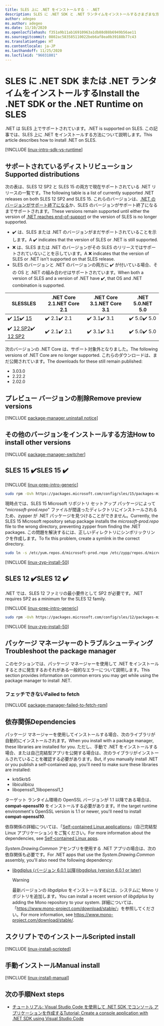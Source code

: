 ```yaml
---
title: SLES 上に .NET をインストールする - .NET
description: SLES に .NET SDK と .NET ランタイムをインストールするさまざまな方法を示します。
author: adegeo
ms.author: adegeo
ms.date: 11/10/2020
ms.openlocfilehash: f351a9b11ab16910963a1db88d88b6949b56ae11
ms.sourcegitcommit: 0802ac583585110022beb6af8ea0b39188b77c43
ms.translationtype: HT
ms.contentlocale: ja-JP
ms.lasthandoff: 11/25/2020
ms.locfileid: "96031801"
---
```

# <a name="install-the-net-sdk-or-the-net-runtime-on-sles"></a><span data-ttu-id="06729-103">SLES に .NET SDK または .NET ランタイムをインストールする</span><span class="sxs-lookup"><span data-stu-id="06729-103">Install the .NET SDK or the .NET Runtime on SLES</span></span>

<span data-ttu-id="06729-104">.NET は SLES 上でサポートされています。</span><span class="sxs-lookup"><span data-stu-id="06729-104">.NET is supported on SLES.</span></span> <span data-ttu-id="06729-105">この記事では、SLES 上に .NET をインストールする方法について説明します。</span><span class="sxs-lookup"><span data-stu-id="06729-105">This article describes how to install .NET on SLES.</span></span>

[!INCLUDE [linux-intro-sdk-vs-runtime](includes/linux-intro-sdk-vs-runtime.md)]

## <a name="supported-distributions"></a><span data-ttu-id="06729-106">サポートされているディストリビューション</span><span class="sxs-lookup"><span data-stu-id="06729-106">Supported distributions</span></span>

<span data-ttu-id="06729-107">次の表は、SLES 12 SP2 と SLES 15 の両方で現在サポートされている .NET リリースの一覧です。</span><span class="sxs-lookup"><span data-stu-id="06729-107">The following table is a list of currently supported .NET releases on both SLES 12 SP2 and SLES 15.</span></span> <span data-ttu-id="06729-108">これらのバージョンは、[.NET のバージョンがサポート終了になる](https://dotnet.microsoft.com/platform/support/policy/dotnet-core)か、SLES のバージョンがサポート終了になるまでサポートされます。</span><span class="sxs-lookup"><span data-stu-id="06729-108">These versions remain supported until either the version of [.NET reaches end-of-support](https://dotnet.microsoft.com/platform/support/policy/dotnet-core) or the version of SLES is no longer supported.</span></span>

- <span data-ttu-id="06729-109">✔️ は、SLES または .NET のバージョンがまだサポートされていることを示します。</span><span class="sxs-lookup"><span data-stu-id="06729-109">A ✔️ indicates that the version of SLES or .NET is still supported.</span></span>
- <span data-ttu-id="06729-110">❌ は、SLES または .NET のバージョンがその SLES のリリースではサポートされていないことを示しています。</span><span class="sxs-lookup"><span data-stu-id="06729-110">A ❌ indicates that the version of SLES or .NET isn't supported on that SLES release.</span></span>
- <span data-ttu-id="06729-111">SLES のバージョンと .NET のバージョンの両方に ✔️ が付いている場合、その OS と .NET の組み合わせはサポートされています。</span><span class="sxs-lookup"><span data-stu-id="06729-111">When both a version of SLES and a version of .NET have ✔️, that OS and .NET combination is supported.</span></span>

| <span data-ttu-id="06729-112">SLES</span><span class="sxs-lookup"><span data-stu-id="06729-112">SLES</span></span>                   | <span data-ttu-id="06729-113">.NET Core 2.1</span><span class="sxs-lookup"><span data-stu-id="06729-113">.NET Core 2.1</span></span> | <span data-ttu-id="06729-114">.NET Core 3.1</span><span class="sxs-lookup"><span data-stu-id="06729-114">.NET Core 3.1</span></span> | <span data-ttu-id="06729-115">.NET 5.0</span><span class="sxs-lookup"><span data-stu-id="06729-115">.NET 5.0</span></span> |
|------------------------|---------------|---------------|----------------|
| <span data-ttu-id="06729-116">✔️ [15](#sles-15-)</span><span class="sxs-lookup"><span data-stu-id="06729-116">✔️ [15](#sles-15-)</span></span>     | <span data-ttu-id="06729-117">✔️ 2.1</span><span class="sxs-lookup"><span data-stu-id="06729-117">✔️ 2.1</span></span>        | <span data-ttu-id="06729-118">✔️ 3.1</span><span class="sxs-lookup"><span data-stu-id="06729-118">✔️ 3.1</span></span>        | <span data-ttu-id="06729-119">✔️ 5.0</span><span class="sxs-lookup"><span data-stu-id="06729-119">✔️ 5.0</span></span> |
| <span data-ttu-id="06729-120">✔️ [12 SP2](#sles-12-)</span><span class="sxs-lookup"><span data-stu-id="06729-120">✔️ [12 SP2](#sles-12-)</span></span> | <span data-ttu-id="06729-121">✔️ 2.1</span><span class="sxs-lookup"><span data-stu-id="06729-121">✔️ 2.1</span></span>        | <span data-ttu-id="06729-122">✔️ 3.1</span><span class="sxs-lookup"><span data-stu-id="06729-122">✔️ 3.1</span></span>        | <span data-ttu-id="06729-123">✔️ 5.0</span><span class="sxs-lookup"><span data-stu-id="06729-123">✔️ 5.0</span></span> |

<span data-ttu-id="06729-124">次のバージョンの .NET Core は、サポート対象外となりました。</span><span class="sxs-lookup"><span data-stu-id="06729-124">The following versions of .NET Core are no longer supported.</span></span> <span data-ttu-id="06729-125">これらのダウンロードは、まだ公開されています。</span><span class="sxs-lookup"><span data-stu-id="06729-125">The downloads for these still remain published:</span></span>

- <span data-ttu-id="06729-126">3.0</span><span class="sxs-lookup"><span data-stu-id="06729-126">3.0</span></span>
- <span data-ttu-id="06729-127">2.2</span><span class="sxs-lookup"><span data-stu-id="06729-127">2.2</span></span>
- <span data-ttu-id="06729-128">2.0</span><span class="sxs-lookup"><span data-stu-id="06729-128">2.0</span></span>

## <a name="remove-preview-versions"></a><span data-ttu-id="06729-129">プレビュー バージョンの削除</span><span class="sxs-lookup"><span data-stu-id="06729-129">Remove preview versions</span></span>

[!INCLUDE [package-manager uninstall notice](./includes/linux-uninstall-preview-info.md)]

## <a name="how-to-install-other-versions"></a><span data-ttu-id="06729-130">その他のバージョンをインストールする方法</span><span class="sxs-lookup"><span data-stu-id="06729-130">How to install other versions</span></span>

[!INCLUDE [package-manager-switcher](./includes/package-manager-heading-hack-pkgname.md)]

## <a name="sles-15-"></a><span data-ttu-id="06729-131">SLES 15 ✔️</span><span class="sxs-lookup"><span data-stu-id="06729-131">SLES 15 ✔️</span></span>

[!INCLUDE [linux-prep-intro-generic](includes/linux-prep-intro-generic.md)]

```bash
sudo rpm -Uvh https://packages.microsoft.com/config/sles/15/packages-microsoft-prod.rpm
```

<span data-ttu-id="06729-132">現時点では、SLES 15 Microsoft リポジトリ セットアップ パッケージによって "*microsoft-prod.repo*" ファイルが間違ったディレクトリにインストールされるため、zypper が .NET パッケージを見つけることができません。</span><span class="sxs-lookup"><span data-stu-id="06729-132">Currently, the SLES 15 Microsoft repository setup package installs the *microsoft-prod.repo* file to the wrong directory, preventing zypper from finding the .NET packages.</span></span> <span data-ttu-id="06729-133">この問題を解決するには、正しいディレクトリにシンボリックリンクを作成します。</span><span class="sxs-lookup"><span data-stu-id="06729-133">To fix this problem, create a symlink in the correct directory.</span></span>

```bash
sudo ln -s /etc/yum.repos.d/microsoft-prod.repo /etc/zypp/repos.d/microsoft-prod.repo
```

[!INCLUDE [linux-zyp-install-50](includes/linux-install-50-zyp.md)]

## <a name="sles-12-"></a><span data-ttu-id="06729-134">SLES 12 ✔️</span><span class="sxs-lookup"><span data-stu-id="06729-134">SLES 12 ✔️</span></span>

<span data-ttu-id="06729-135">.NET では、SLES 12 ファミリの最小要件として SP2 が必要です。</span><span class="sxs-lookup"><span data-stu-id="06729-135">.NET requires SP2 as a minimum for the SLES 12 family.</span></span>

[!INCLUDE [linux-prep-intro-generic](includes/linux-prep-intro-generic.md)]

```bash
sudo rpm -Uvh https://packages.microsoft.com/config/sles/12/packages-microsoft-prod.rpm
```

[!INCLUDE [linux-zyp-install-50](includes/linux-install-50-zyp.md)]

## <a name="troubleshoot-the-package-manager"></a><span data-ttu-id="06729-136">パッケージ マネージャーのトラブルシューティング</span><span class="sxs-lookup"><span data-stu-id="06729-136">Troubleshoot the package manager</span></span>

<span data-ttu-id="06729-137">このセクションでは、パッケージ マネージャーを使用して .NET をインストールするときに発生するおそれがある一般的なエラーについて説明します。</span><span class="sxs-lookup"><span data-stu-id="06729-137">This section provides information on common errors you may get while using the package manager to install .NET.</span></span>

### <a name="failed-to-fetch"></a><span data-ttu-id="06729-138">フェッチできない</span><span class="sxs-lookup"><span data-stu-id="06729-138">Failed to fetch</span></span>

[!INCLUDE [package-manager-failed-to-fetch-rpm](includes/package-manager-failed-to-fetch-rpm.md)]

## <a name="dependencies"></a><span data-ttu-id="06729-139">依存関係</span><span class="sxs-lookup"><span data-stu-id="06729-139">Dependencies</span></span>

<span data-ttu-id="06729-140">パッケージ マネージャーを使用してインストールする場合、次のライブラリが自動的にインストールされます。</span><span class="sxs-lookup"><span data-stu-id="06729-140">When you install with a package manager, these libraries are installed for you.</span></span> <span data-ttu-id="06729-141">ただし、手動で .NET をインストールする場合、または自己完結型アプリを公開する場合は、次のライブラリがインストールされていることを確認する必要があります。</span><span class="sxs-lookup"><span data-stu-id="06729-141">But, if you manually install .NET or you publish a self-contained app, you'll need to make sure these libraries are installed:</span></span>

- <span data-ttu-id="06729-142">krb5</span><span class="sxs-lookup"><span data-stu-id="06729-142">krb5</span></span>
- <span data-ttu-id="06729-143">libicu</span><span class="sxs-lookup"><span data-stu-id="06729-143">libicu</span></span>
- <span data-ttu-id="06729-144">libopenssl1_1</span><span class="sxs-lookup"><span data-stu-id="06729-144">libopenssl1_1</span></span>

<span data-ttu-id="06729-145">ターゲット ランタイム環境の OpenSSL バージョンが 1.1 以降である場合は、**compat-openssl10** をインストールする必要があります。</span><span class="sxs-lookup"><span data-stu-id="06729-145">If the target runtime environment's OpenSSL version is 1.1 or newer, you'll need to install **compat-openssl10**.</span></span>

<span data-ttu-id="06729-146">依存関係の詳細については、「[Self-contained Linux applications](https://github.com/dotnet/core/blob/master/Documentation/self-contained-linux-apps.md)」(自己完結型 Linux アプリケーション) をご覧ください。</span><span class="sxs-lookup"><span data-stu-id="06729-146">For more information about the dependencies, see [Self-contained Linux apps](https://github.com/dotnet/core/blob/master/Documentation/self-contained-linux-apps.md).</span></span>

<span data-ttu-id="06729-147">*System.Drawing.Common* アセンブリを使用する .NET アプリの場合は、次の依存関係も必要です。</span><span class="sxs-lookup"><span data-stu-id="06729-147">For .NET apps that use the *System.Drawing.Common* assembly, you'll also need the following dependency:</span></span>

- [<span data-ttu-id="06729-148">libgdiplus (バージョン 6.0.1 以降)</span><span class="sxs-lookup"><span data-stu-id="06729-148">libgdiplus (version 6.0.1 or later)</span></span>](https://www.mono-project.com/docs/gui/libgdiplus/)

  > [!WARNING]
  > <span data-ttu-id="06729-149">最新バージョンの *libgdiplus* をインストールするには、システムに Mono リポジトリを追加します。</span><span class="sxs-lookup"><span data-stu-id="06729-149">You can install a recent version of *libgdiplus* by adding the Mono repository to your system.</span></span> <span data-ttu-id="06729-150">詳細については、「<https://www.mono-project.com/download/stable/>」を参照してください。</span><span class="sxs-lookup"><span data-stu-id="06729-150">For more information, see <https://www.mono-project.com/download/stable/>.</span></span>

## <a name="scripted-install"></a><span data-ttu-id="06729-151">スクリプトでのインストール</span><span class="sxs-lookup"><span data-stu-id="06729-151">Scripted install</span></span>

[!INCLUDE [linux-install-scripted](includes/linux-install-scripted.md)]

## <a name="manual-install"></a><span data-ttu-id="06729-152">手動インストール</span><span class="sxs-lookup"><span data-stu-id="06729-152">Manual install</span></span>

[!INCLUDE [linux-install-manual](includes/linux-install-manual.md)]

## <a name="next-steps"></a><span data-ttu-id="06729-153">次の手順</span><span class="sxs-lookup"><span data-stu-id="06729-153">Next steps</span></span>

- [<span data-ttu-id="06729-154">チュートリアル: Visual Studio Code を使用して .NET SDK でコンソール アプリケーションを作成する</span><span class="sxs-lookup"><span data-stu-id="06729-154">Tutorial: Create a console application with .NET SDK using Visual Studio Code</span></span>](../tutorials/with-visual-studio-code.md)

